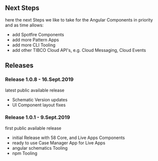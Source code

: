 ## Next Steps

here the next Steps we like to take for the Angular Components in priority and as time allows:

- add Spotfire Components
- add more Pattern Apps
- add more CLI Tooling
- add other TIBCO Cloud API's, e.g. Cloud Messaging, Cloud Events

## Releases

### Release 1.0.8 - 16.Sept.2019
latest public available release

-  Schematic Version updates
-  UI Component layout fixes 

### Release 1.0.1 - 9.Sept.2019
first public available release

- initial Release with 58 Core, and Live Apps Components
- ready to use Case Manager App for Live Apps
- angular schematics Tooling
- npm Tooling
